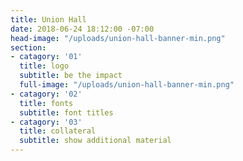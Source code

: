 ```yaml
---
title: Union Hall
date: 2018-06-24 18:12:00 -07:00
head-image: "/uploads/union-hall-banner-min.png"
section:
- catagory: '01'
  title: logo
  subtitle: be the impact
  full-image: "/uploads/union-hall-banner-min.png"
- catagory: '02'
  title: fonts
  subtitle: font titles
- catagory: '03'
  title: collateral
  subtitle: show additional material
---
```


